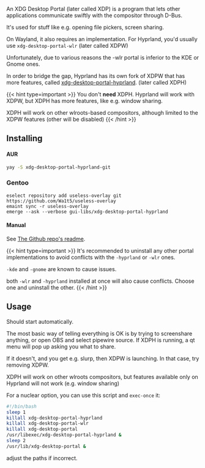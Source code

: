 An XDG Desktop Portal (later called XDP) is a program that lets other
applications communicate swiftly with the compositor through D-Bus.

It's used for stuff like e.g. opening file pickers, screen sharing.

On Wayland, it also requires an implementation. For Hyprland,
you'd usually use `xdg-desktop-portal-wlr` (later called XDPW)

Unfortunately, due to various reasons the -wlr portal is inferior
to the KDE or Gnome ones.

In order to bridge the gap, Hyprland has its own fork of XDPW that
has more features, called [xdg-desktop-portal-hyprland](https://github.com/hyprwm/xdg-desktop-portal-hyprland).
(later called XDPH)

{{< hint type=important >}}
You don't **need** XDPH. Hyprland will work with XDPW, but XDPH has more features, like e.g.
window sharing.

XDPH will work on other wlroots-based compositors, although limited to the XDPW features (other
will be disabled)
{{< /hint >}}

## Installing

#### AUR
```sh
yay -S xdg-desktop-portal-hyprland-git
```

### Gentoo
```
eselect repository add useless-overlay git https://github.com/Wa1t5/useless-overlay
emaint sync -r useless-overlay
emerge --ask --verbose gui-libs/xdg-desktop-portal-hyprland
```

#### Manual
See [The Github repo's readme](https://github.com/hyprwm/xdg-desktop-portal-hyprland).

{{< hint type=important >}}
It's recommended to uninstall any other portal implementations to avoid conflicts with the `-hyprland` or `-wlr` ones.

`-kde` and `-gnome` are known to cause issues.

both `-wlr` and `-hyprland` installed at once will also cause conflicts. Choose one and uninstall the other.
{{< /hint >}}

## Usage

Should start automatically.

The most basic way of telling everything is OK is by trying to screenshare anything, or
open OBS and select pipewire source. If XDPH is running, a qt menu will pop up asking you
what to share.

If it doesn't, and you get e.g. slurp, then XDPW is launching. In that case, try removing XDPW.

XDPH will work on other wlroots compositors, but features available only on Hyprland will not work
(e.g. window sharing)

For a nuclear option, you can use this script and `exec-once` it:
```sh
#!/bin/bash
sleep 1
killall xdg-desktop-portal-hyprland
killall xdg-desktop-portal-wlr
killall xdg-desktop-portal
/usr/libexec/xdg-desktop-portal-hyprland &
sleep 2
/usr/lib/xdg-desktop-portal &
```
adjust the paths if incorrect.
